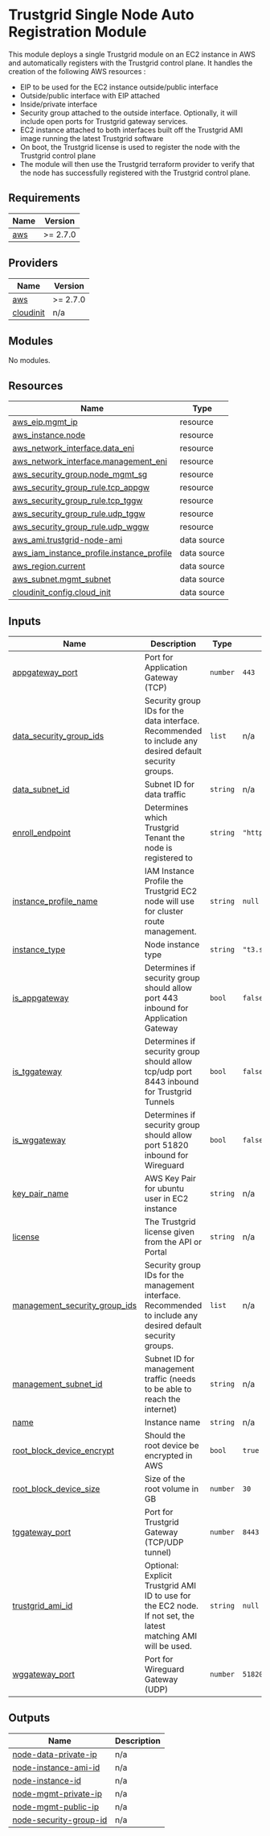 # Trustgrid Single Node Auto Registration Module
This module deploys a single Trustgrid module on an EC2 instance in AWS and automatically registers with the Trustgrid control plane. It handles the creation of the following AWS resources :
- EIP to be used for the EC2 instance outside/public interface
- Outside/public interface with EIP attached
- Inside/private interface
- Security group attached to the outside interface. Optionally, it will include open ports for Trustgrid gateway services.
- EC2 instance attached to both interfaces built off the Trustgrid AMI image running the latest Trustgrid software
- On boot, the Trustgrid license is used to register the node with the Trustgrid control plane
- The module will then use the Trustgrid terraform provider to verify that the node has successfully registered with the Trustgrid control plane. 


<!-- BEGIN_TF_DOCS -->
## Requirements

| Name | Version |
|------|---------|
| <a name="requirement_aws"></a> [aws](#requirement\_aws) | >= 2.7.0 |

## Providers

| Name | Version |
|------|---------|
| <a name="provider_aws"></a> [aws](#provider\_aws) | >= 2.7.0 |
| <a name="provider_cloudinit"></a> [cloudinit](#provider\_cloudinit) | n/a |

## Modules

No modules.

## Resources

| Name | Type |
|------|------|
| [aws_eip.mgmt_ip](https://registry.terraform.io/providers/hashicorp/aws/latest/docs/resources/eip) | resource |
| [aws_instance.node](https://registry.terraform.io/providers/hashicorp/aws/latest/docs/resources/instance) | resource |
| [aws_network_interface.data_eni](https://registry.terraform.io/providers/hashicorp/aws/latest/docs/resources/network_interface) | resource |
| [aws_network_interface.management_eni](https://registry.terraform.io/providers/hashicorp/aws/latest/docs/resources/network_interface) | resource |
| [aws_security_group.node_mgmt_sg](https://registry.terraform.io/providers/hashicorp/aws/latest/docs/resources/security_group) | resource |
| [aws_security_group_rule.tcp_appgw](https://registry.terraform.io/providers/hashicorp/aws/latest/docs/resources/security_group_rule) | resource |
| [aws_security_group_rule.tcp_tggw](https://registry.terraform.io/providers/hashicorp/aws/latest/docs/resources/security_group_rule) | resource |
| [aws_security_group_rule.udp_tggw](https://registry.terraform.io/providers/hashicorp/aws/latest/docs/resources/security_group_rule) | resource |
| [aws_security_group_rule.udp_wggw](https://registry.terraform.io/providers/hashicorp/aws/latest/docs/resources/security_group_rule) | resource |
| [aws_ami.trustgrid-node-ami](https://registry.terraform.io/providers/hashicorp/aws/latest/docs/data-sources/ami) | data source |
| [aws_iam_instance_profile.instance_profile](https://registry.terraform.io/providers/hashicorp/aws/latest/docs/data-sources/iam_instance_profile) | data source |
| [aws_region.current](https://registry.terraform.io/providers/hashicorp/aws/latest/docs/data-sources/region) | data source |
| [aws_subnet.mgmt_subnet](https://registry.terraform.io/providers/hashicorp/aws/latest/docs/data-sources/subnet) | data source |
| [cloudinit_config.cloud_init](https://registry.terraform.io/providers/hashicorp/cloudinit/latest/docs/data-sources/config) | data source |

## Inputs

| Name | Description | Type | Default | Required |
|------|-------------|------|---------|:--------:|
| <a name="input_appgateway_port"></a> [appgateway\_port](#input\_appgateway\_port) | Port for Application Gateway (TCP) | `number` | `443` | no |
| <a name="input_data_security_group_ids"></a> [data\_security\_group\_ids](#input\_data\_security\_group\_ids) | Security group IDs for the data interface. Recommended to include any desired default security groups. | `list` | n/a | yes |
| <a name="input_data_subnet_id"></a> [data\_subnet\_id](#input\_data\_subnet\_id) | Subnet ID for data traffic | `string` | n/a | yes |
| <a name="input_enroll_endpoint"></a> [enroll\_endpoint](#input\_enroll\_endpoint) | Determines which Trustgrid Tenant the node is registered to | `string` | `"https://keymaster.trustgrid.io/v2/enroll"` | no |
| <a name="input_instance_profile_name"></a> [instance\_profile\_name](#input\_instance\_profile\_name) | IAM Instance Profile the Trustgrid EC2 node will use for cluster route management. | `string` | `null` | no |
| <a name="input_instance_type"></a> [instance\_type](#input\_instance\_type) | Node instance type | `string` | `"t3.small"` | no |
| <a name="input_is_appgateway"></a> [is\_appgateway](#input\_is\_appgateway) | Determines if security group should allow port 443 inbound for Application Gateway | `bool` | `false` | no |
| <a name="input_is_tggateway"></a> [is\_tggateway](#input\_is\_tggateway) | Determines if security group should allow tcp/udp port 8443 inbound for Trustgrid Tunnels | `bool` | `false` | no |
| <a name="input_is_wggateway"></a> [is\_wggateway](#input\_is\_wggateway) | Determines if security group should allow port 51820 inbound for Wireguard | `bool` | `false` | no |
| <a name="input_key_pair_name"></a> [key\_pair\_name](#input\_key\_pair\_name) | AWS Key Pair for ubuntu user in EC2 instance | `string` | n/a | yes |
| <a name="input_license"></a> [license](#input\_license) | The Trustgrid license given from the API or Portal | `string` | n/a | yes |
| <a name="input_management_security_group_ids"></a> [management\_security\_group\_ids](#input\_management\_security\_group\_ids) | Security group IDs for the management interface. Recommended to include any desired default security groups. | `list` | n/a | yes |
| <a name="input_management_subnet_id"></a> [management\_subnet\_id](#input\_management\_subnet\_id) | Subnet ID for management traffic (needs to be able to reach the internet) | `string` | n/a | yes |
| <a name="input_name"></a> [name](#input\_name) | Instance name | `string` | n/a | yes |
| <a name="input_root_block_device_encrypt"></a> [root\_block\_device\_encrypt](#input\_root\_block\_device\_encrypt) | Should the root device be encrypted in AWS | `bool` | `true` | no |
| <a name="input_root_block_device_size"></a> [root\_block\_device\_size](#input\_root\_block\_device\_size) | Size of the root volume in GB | `number` | `30` | no |
| <a name="input_tggateway_port"></a> [tggateway\_port](#input\_tggateway\_port) | Port for Trustgrid Gateway (TCP/UDP tunnel) | `number` | `8443` | no |
| <a name="input_trustgrid_ami_id"></a> [trustgrid\_ami\_id](#input\_trustgrid\_ami\_id) | Optional: Explicit Trustgrid AMI ID to use for the EC2 node. If not set, the latest matching AMI will be used. | `string` | `null` | no |
| <a name="input_wggateway_port"></a> [wggateway\_port](#input\_wggateway\_port) | Port for Wireguard Gateway (UDP) | `number` | `51820` | no |

## Outputs

| Name | Description |
|------|-------------|
| <a name="output_node-data-private-ip"></a> [node-data-private-ip](#output\_node-data-private-ip) | n/a |
| <a name="output_node-instance-ami-id"></a> [node-instance-ami-id](#output\_node-instance-ami-id) | n/a |
| <a name="output_node-instance-id"></a> [node-instance-id](#output\_node-instance-id) | n/a |
| <a name="output_node-mgmt-private-ip"></a> [node-mgmt-private-ip](#output\_node-mgmt-private-ip) | n/a |
| <a name="output_node-mgmt-public-ip"></a> [node-mgmt-public-ip](#output\_node-mgmt-public-ip) | n/a |
| <a name="output_node-security-group-id"></a> [node-security-group-id](#output\_node-security-group-id) | n/a |
<!-- END_TF_DOCS -->